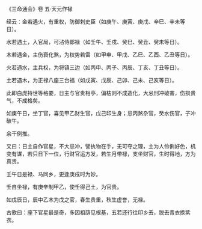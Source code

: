《三命通会》卷 五·天元作禄

经云：金若遇火，有重权，防御刺史臣（如庚午、庚寅、庚戌、辛巳、辛未等日）。

水若遇土，入官局，可沾侍郎禄（如壬午、壬戌、癸巳、癸丑、癸未等日）。

木若遇金，主伤衰化煞，为权势若雷（如甲申、甲戌、乙巳、乙酉、乙丑等日）。

火若遇水，主兵权，为将镇三边（如丙申、丙子、丙辰、丁亥、丁丑等日）。

土若遇木，为正禄八座三台福（如戊寅、戊辰、己卯、己未、己亥等日）。

此即白虎持世等格要，日主与官贵相亭，偏枯则不成造化，大忌刑冲破害，伤损贵气，不成格矣。

如庚午日，坐丁官，喜见甲乙财生官，戊己印生身；忌丙煞杂官，癸水伤官，子冲破午。

余干例推。

又曰：日主自作官星，不大忌冲，譬执物在手，无可夺之理，主为人伶俐好色，机变有谋，若只日下一位，行财官运方发，若生月带禄，支坐财官，生时得地，方为真贵。

壬午日是禄、马同乡，更逢庚戌时为妙。

壬自坐禄，有庚辛制甲乙，使壬得己土，为官贵。

如戊辰日，辰中乙木为戊之官，春生贵重，秋生虚誉，无禄。

古歌曰：座下官星最是奇，多因祖荫见根基，五若还行往印乡去，脱去青衣换紫衣。


